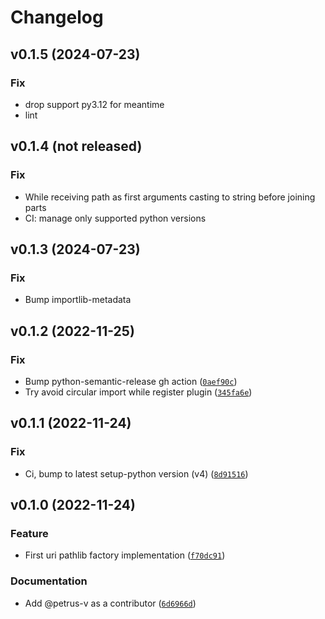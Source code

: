 # Changelog

<!--next-version-placeholder-->
## v0.1.5 (2024-07-23)
### Fix

* drop support py3.12 for meantime
* lint

## v0.1.4 (not released)
### Fix

* While receiving path as first arguments casting to string before joining parts
* CI: manage only supported python versions

## v0.1.3 (2024-07-23)
### Fix

* Bump importlib-metadata

## v0.1.2 (2022-11-25)
### Fix

* Bump python-semantic-release gh action ([`0aef90c`](https://github.com/petrus-v/uri-pathlib-factory/commit/0aef90c4e7bc8289fabc45492b5989da254dd288))
* Try avoid circular import while register plugin ([`345fa6e`](https://github.com/petrus-v/uri-pathlib-factory/commit/345fa6ece9aebadf509a5babecc83d80aba65bec))

## v0.1.1 (2022-11-24)
### Fix

* Ci, bump to latest setup-python version (v4) ([`8d91516`](https://github.com/petrus-v/uri-pathlib-factory/commit/8d9151627f8a7b0247c0e97af8c970b27fc8dabd))

## v0.1.0 (2022-11-24)
### Feature

* First uri pathlib factory implementation ([`f70dc91`](https://github.com/petrus-v/uri-pathlib-factory/commit/f70dc915cb5fb1d311dc0f80f6257deeca619438))

### Documentation
* Add @petrus-v as a contributor ([`6d6966d`](https://github.com/petrus-v/uri-pathlib-factory/commit/6d6966d66fa27f14396f2d18e8f01a68846b3212))
